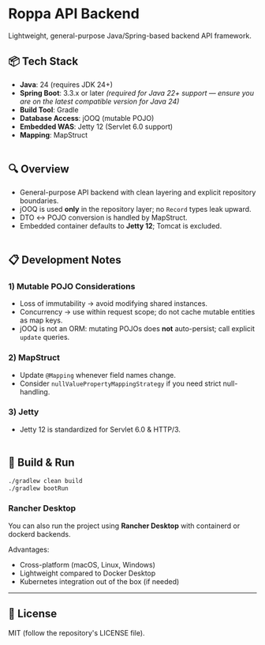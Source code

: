 # Roppa API Backend

Lightweight, general-purpose Java/Spring-based backend API framework.

## 📦 Tech Stack

- **Java**: 24 (requires JDK 24+)
- **Spring Boot**: 3.3.x or later *(required for Java 22+ support — ensure you are on the latest compatible version for Java 24)*
- **Build Tool**: Gradle
- **Database Access**: jOOQ (mutable POJO)
- **Embedded WAS**: Jetty 12 (Servlet 6.0 support)
- **Mapping**: MapStruct
<br><br>
## 🔍 Overview

- General-purpose API backend with clean layering and explicit repository boundaries.
- jOOQ is used **only** in the repository layer; no `Record` types leak upward.
- DTO ↔ POJO conversion is handled by MapStruct.
- Embedded container defaults to **Jetty 12**; Tomcat is excluded.
<br><br>
## 📋 Development Notes

### 1) Mutable POJO Considerations
- Loss of immutability → avoid modifying shared instances.
- Concurrency → use within request scope; do not cache mutable entities as map keys.
- jOOQ is not an ORM: mutating POJOs does **not** auto-persist; call explicit `update` queries.

### 2) MapStruct
- Update `@Mapping` whenever field names change.
- Consider `nullValuePropertyMappingStrategy` if you need strict null-handling.

### 3) Jetty
- Jetty 12 is standardized for Servlet 6.0 & HTTP/3.
<br><br>
## 🚀 Build & Run

```bash
./gradlew clean build
./gradlew bootRun
```

### Rancher Desktop

You can also run the project using **Rancher Desktop** with containerd or dockerd backends.

Advantages:
- Cross-platform (macOS, Linux, Windows)
- Lightweight compared to Docker Desktop
- Kubernetes integration out of the box (if needed)

---

## 📄 License
MIT (follow the repository's LICENSE file).